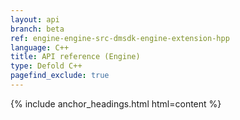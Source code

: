 ```yaml
---
layout: api
branch: beta
ref: engine-engine-src-dmsdk-engine-extension-hpp
language: C++
title: API reference (Engine)
type: Defold C++
pagefind_exclude: true
---
```

{% include anchor_headings.html html=content %}